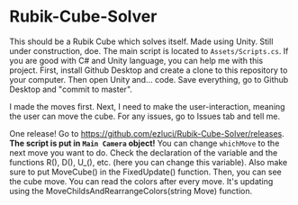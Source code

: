 # Rubik-Cube-Solver
This should be a Rubik Cube which solves itself.
Made using Unity. Still under construction, doe. The main script is located to `Assets/Scripts.cs`. If you are good with C# and Unity language, you can help me with this project.
First, install Github Desktop and create a clone to this repository to your computer. Then open Unity and... code. Save everything, go to Github Desktop and "commit to master".

I made the moves first. Next, I need to make the user-interaction, meaning the user can move the cube.
For any issues, go to Issues tab and tell me.

One release! Go to https://github.com/ezluci/Rubik-Cube-Solver/releases. **The script is put in `Main Camera` object!** You can change `whichMove` to the next move you want to do. Check the declaration of the variable and the functions R(), D(), U_(), etc. (here you can change this variable). Also make sure to put MoveCube() in the FixedUpdate() function. Then, you can see the cube move.
You can read the colors after every move. It's updating using the MoveChildsAndRearrangeColors(string Move) function.

